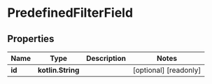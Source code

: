 
# PredefinedFilterField

## Properties
Name | Type | Description | Notes
------------ | ------------- | ------------- | -------------
**id** | **kotlin.String** |  |  [optional] [readonly]



